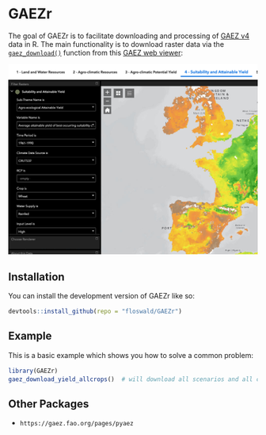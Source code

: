 
# GAEZr

<!-- badges: start -->
<!-- badges: end -->

The goal of GAEZr is to facilitate downloading and processing of [GAEZ v4](https://gaez.fao.org/) data in R. The main functionality is to download raster data via the [`gaez_download()`](reference/gaez_download.html) function from this [GAEZ web viewer](https://gaez-data-portal-hqfao.hub.arcgis.com/pages/data-viewer):

![](man/figures/GAEZ-viewer.png "GAEZ v4 Data Viewer")


## Installation

You can install the development version of GAEZr like so:

``` r
devtools::install_github(repo = "floswald/GAEZr")
```

## Example

This is a basic example which shows you how to solve a common problem:

``` r
library(GAEZr)
gaez_download_yield_allcrops()  # will download all scenarios and all crops
```

## Other Packages

* `https://gaez.fao.org/pages/pyaez`
